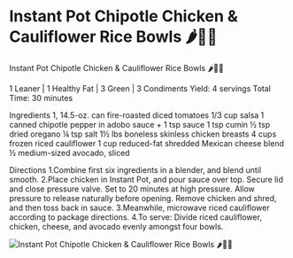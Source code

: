 # Instant Pot Chipotle Chicken & Cauliflower Rice Bowls 🌶🧀🥑

Instant Pot Chipotle Chicken & Cauliflower Rice Bowls 🌶🧀🥑

1 Leaner | 1 Healthy Fat | 3 Green | 3 Condiments
Yield: 4 servings 
Total Time: 30 minutes

Ingredients
1, 14.5-oz. can fire-roasted diced tomatoes
1/3 cup salsa
1 canned chipotle pepper in adobo sauce + 1 tsp sauce
1 tsp cumin
½ tsp dried oregano
¼ tsp salt
1½ lbs boneless skinless chicken breasts
4 cups frozen riced cauliflower
1 cup reduced-fat shredded Mexican cheese blend
½ medium-sized avocado, sliced

Directions
1.Combine first six ingredients in a blender, and blend until smooth. 
2.Place chicken in Instant Pot, and pour sauce over top. Secure lid and close pressure valve. Set to 20 minutes at high pressure. Allow pressure to release naturally before opening. Remove chicken and shred, and then toss back in sauce. 
3.Meanwhile, microwave riced cauliflower according to package directions. 
4.To serve: Divide riced cauliflower, chicken, cheese, and avocado evenly amongst four bowls.

![Instant Pot Chipotle Chicken & Cauliflower Rice Bowls 🌶🧀🥑](./Instant%20Pot%20Chipotle%20Chicken%20&%20Cauliflower%20Rice%20Bowls%20🌶🧀🥑.png)

